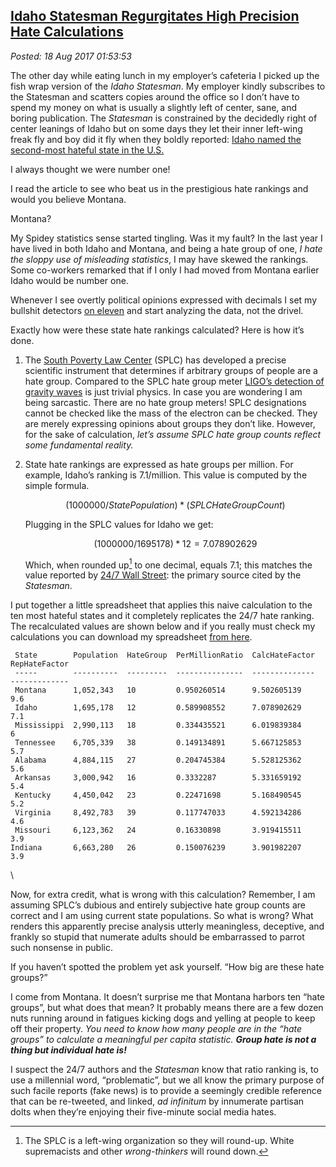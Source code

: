  
[Idaho Statesman Regurgitates High Precision Hate Calculations](http://analyzethedatanotthedrivel.org/2017/08/17/idaho-statesman-regurgitates-high-precision-hate-calculations/)
--------------------------------------------------------------------------------------------------------------------------------------------------

*Posted: 18 Aug 2017 01:53:53*

The other day while eating lunch in my employer’s cafeteria I picked up
the fish wrap version of the *Idaho Statesman*. My employer kindly
subscribes to the Statesman and scatters copies around the office so I
don’t have to spend my money on what is usually a slightly left of
center, sane, and boring publication. The *Statesman* is constrained by
the decidedly right of center leanings of Idaho but on some days they
let their inner left-wing freak fly and boy did it fly when they boldly
reported: [Idaho named the second-most hateful state in the
U.S.](http://www.idahostatesman.com/news/state/idaho/article167378712.html)

I always thought we were number one!

I read the article to see who beat us in the prestigious hate rankings
and would you believe Montana.

Montana?

My Spidey statistics sense started tingling. Was it my fault? In the
last year I have lived in both Idaho and Montana, and being a hate group
of one, *I hate the sloppy use of misleading statistics*, I may have
skewed the rankings. Some co-workers remarked that if I only I had moved
from Montana earlier Idaho would be number one.

Whenever I see overtly political opinions expressed with decimals I set
my bullshit detectors [on
eleven](https://www.youtube.com/watch?v=4xgx4k83zzc) and start analyzing
the data, not the drivel.

Exactly how were these state hate rankings calculated? Here is how it’s
done.

1.  The [South Poverty Law Center](https://www.splcenter.org/) (SPLC)
    has developed a precise scientific instrument that determines
    if arbitrary groups of people are a hate group. Compared to the SPLC
    hate group meter [LIGO’s detection of gravity
    waves](https://www.ligo.caltech.edu/) is just trivial physics. In
    case you are wondering I am being sarcastic. There are no hate group
    meters! SPLC designations cannot be checked like the mass of the
    electron can be checked. They are merely expressing opinions about
    groups they don’t like. However, for the sake of calculation, *let’s
    assume SPLC hate group counts reflect some fundamental reality.*

2.  State hate rankings are expressed as hate groups per million. For
    example, Idaho’s ranking is 7.1/million. This value is computed by
    the simple formula.

    $$(1000000/StatePopulation) * (SPLCHateGroupCount)$$

    Plugging in the SPLC values for Idaho we get:

    $$(1000000/1695178) * 12 = 7.078902629$$

    Which, when rounded up[^5416a] to one decimal, equals 7.1; this matches
    the value reported by [24/7 Wall
    Street](http://247wallst.com/special-report/2017/08/14/10-states-with-the-most-hate-groups-3/4/):
    the primary source cited by the *Statesman*.

I put together a little spreadsheet that applies this naive calculation
to the ten most hateful states and it completely replicates the 24/7
hate ranking. The recalculated values are shown below and if you really
must check my calculations you can download my spreadsheet [from
here](https://github.com/bakerjd99/Analyze-the-Data-not-the-Drivel/blob/5381f7a91b7614b0de1cc5343eb097e20653de64/wp2latex/inclusions/hfc.xlsx).

     State        Population  HateGroup  PerMillionRatio  CalcHateFactor  RepHateFactor
     -----        ----------  ---------  ---------------  --------------  ------------- 
     Montana      1,052,343   10         0.950260514      9.502605139     9.6
     Idaho        1,695,178   12         0.589908552      7.078902629     7.1
     Mississippi  2,990,113   18         0.334435521      6.019839384     6
     Tennessee    6,705,339   38         0.149134891      5.667125853     5.7
     Alabama      4,884,115   27         0.204745384      5.528125362     5.6
     Arkansas     3,000,942   16         0.3332287        5.331659192     5.4
     Kentucky     4,450,042   23         0.22471698       5.168490545     5.2
     Virginia     8,492,783   39         0.117747033      4.592134286     4.6
     Missouri     6,123,362   24         0.16330898       3.919415511     3.9
    Indiana       6,663,280   26         0.150076239      3.901982207     3.9
\

Now, for extra credit, what is wrong with this calculation? Remember, I
am assuming SPLC’s dubious and entirely subjective hate group counts are
correct and I am using current state populations. So what is wrong? What
renders this apparently precise analysis utterly meaningless, deceptive,
and frankly so stupid that numerate adults should be embarrassed to
parrot such nonsense in public.

If you haven’t spotted the problem yet ask yourself. “How big are these
hate groups?”

I come from Montana. It doesn’t surprise me that Montana harbors ten
“hate groups”, but what does that mean? It probably means there are a
few dozen nuts running around in fatigues kicking dogs and yelling at
people to keep off their property. *You need to know how many people are
in the “hate groups” to calculate a meaningful per capita statistic.
**Group hate is not a thing but individual hate is!***

I suspect the 24/7 authors and the *Statesman* know that ratio ranking
is, to use a millennial word, “problematic”, but we all know the primary
purpose of such facile reports (fake news) is to provide a seemingly
credible reference that can be re-tweeted, and linked, *ad infinitum* by
innumerate partisan dolts when they’re enjoying their five-minute social
media hates.

[^5416a]: The SPLC is a left-wing organization so they will round-up. White
    supremacists and other *wrong-thinkers* will round down.
